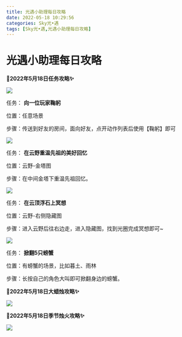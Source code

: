 ```yaml
---
title: 光遇小助理每日攻略
date: 2022-05-18 10:29:56
categories: Sky光•遇
tags: [Sky光•遇,光遇小助理每日攻略]
---
```

# 光遇小助理每日攻略
**🎉2022年5月18日任务攻略✨**

![](https://ok.166.net/reunionpub/ds/kol/20220518/000515-wgrufj5k3d.png)

任务： **向一位玩家鞠躬**

位置：任意场景

步骤：传送到好友的房间，面向好友，点开动作列表后使用【鞠躬】即可

  

![](https://ok.166.net/reunionpub/ds/kol/20220518/000537-a48hmyqdwp.png)

任务： **在云野重温先祖的美好回忆**  

位置：云野-金塔图

步骤：在中间金塔下重温先祖回忆。

![](https://ok.166.net/reunionpub/ds/kol/20220518/000604-9os7n6zyeg.png)

任务： **在云顶浮石上冥想**

位置：云野-右侧隐藏图

步骤：进入云野后往右边走，进入隐藏图，找到光圈完成冥想即可~

![](https://ok.166.net/reunionpub/ds/kol/20220518/000626-9k64onsdqm.png)

任务： **掀翻5只螃蟹**

位置：有螃蟹的场景，比如暮土、雨林

步骤：长按自己的角色大叫即可掀翻身边的螃蟹。

 **🎉2022年5月18日大蜡烛攻略✨**

![](https://ok.166.net/reunionpub/ds/kol/20220518/000805-h4ob6qjegf.png)

  

 **🎉2022年5月18日季节烛火攻略✨**

![](https://ok.166.net/reunionpub/ds/kol/20220518/000944-rfuth7k0s8.png)

  

  


